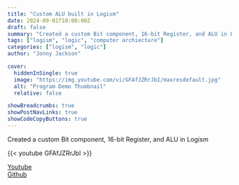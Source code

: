 ```yaml
---
title: "Custom ALU built in Logism"
date: 2024-09-01T10:00:00Z
draft: false
summary: "Created a custom Bit component, 16-bit Register, and ALU in Logism"
tags: ["logism", "logic", "computer archiecture"]
categories: ["logism", "logic"]
author: "Jonny Jackson"

cover:
  hiddenInSingle: true
  image: "https://img.youtube.com/vi/GFAfJZRrJbI/maxresdefault.jpg"
  alt: "Program Demo Thumbnail"
  relative: false

showBreadcrumbs: true
showPostNavLinks: true
showCodeCopyButtons: true
---
```


Created a custom Bit component, 16-bit Register, and ALU in Logism

{{< youtube GFAfJZRrJbI >}}

[Youtube](https://www.youtube.com/watch?v=GFAfJZRrJbI)  
[Github](https://github.com/jonnyjackson26/cs2810-assn3)
